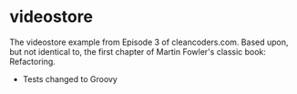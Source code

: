 videostore
==========

The videostore example from Episode 3 of cleancoders.com.
Based upon, but not identical to, the first chapter of Martin Fowler's classic book: Refactoring.

- Tests changed to Groovy

